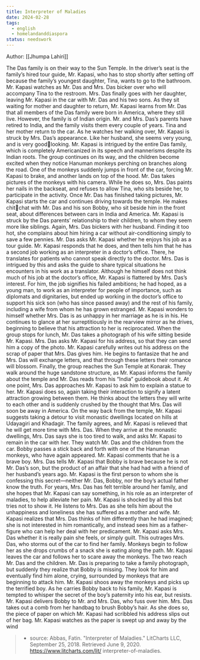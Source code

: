 ```yaml
---
title: Interpreter of Maladies
date: 2024-02-28
tags:
  - english
  - homelandanddiaspora
status: needswork
---
```

Author: [[Jhumpa Lahiri]]

The Das family is on their way to the Sun Temple. In the driver’s seat is the family’s hired tour guide, Mr. Kapasi, who has to stop shortly after setting off because the family’s youngest daughter, Tina, wants to go to the bathroom. Mr. Kapasi watches as Mr. Das and Mrs. Das bicker over who will accompany Tina to the restroom. Mrs. Das finally goes with her daughter, leaving Mr. Kapasi in the car with Mr. Das and his two sons. As they sit waiting for mother and daughter to return, Mr. Kapasi learns from Mr. Das that all members of the Das family were born in America, where they still live. However, the family is of Indian origin. Mr. and Mrs. Das’s parents have retired to India, and the family visits them every couple of years. Tina and her mother return to the car. As he watches her walking over, Mr. Kapasi is struck by Mrs. Das’s appearance. Like her husband, she seems very young, and is very goodlooking. Mr. Kapasi is intrigued by the entire Das family, which is completely Americanized in its speech and mannerisms despite its Indian roots. The group continues on its way, and the children become excited when they notice Hanuman monkeys perching on branches along the road. One of the monkeys suddenly jumps in front of the car, forcing Mr. Kapasi to brake, and another lands on top of the hood. Mr. Das takes pictures of the monkeys with his camera. While he does so, Mrs. Das paints her nails in the backseat, and refuses to allow Tina, who sits beside her, to participate in the activity. Once Mr. Das has finished taking pictures, Mr. Kapasi starts the car and continues driving towards the temple. He makes chitchat with Mr. Das and his son Bobby, who sit beside him in the front seat, about differences between cars in India and America. Mr. Kapasi is struck by the Das parents’ relationship to their children, to whom they seem more like siblings. Again, Mrs. Das bickers with her husband. Finding it too hot, she complains about him hiring a car without air-conditioning simply to save a few pennies. Mr. Das asks Mr. Kapasi whether he enjoys his job as a tour guide. Mr. Kapasi responds that he does, and then tells him that he has a second job working as an interpreter in a doctor’s office. There, he translates for patients who cannot speak directly to the doctor. Mrs. Das is intrigued by this and asks the guide to share typical situations he encounters in his work as a translator. Although he himself does not think much of his job at the doctor’s office, Mr. Kapasi is flattered by Mrs. Das’s interest. For him, the job signifies his failed ambitions; he had hoped, as a young man, to work as an interpreter for people of importance, such as diplomats and dignitaries, but ended up working in the doctor’s office to support his sick son (who has since passed away) and the rest of his family, including a wife from whom he has grown estranged. Mr. Kapasi wonders to himself whether Mrs. Das is as unhappy in her marriage as he is in his. He continues to glance at her surreptitiously in the rearview mirror as he drives, beginning to believe that his attraction to her is reciprocated. When the group stops for lunch, Mr. Das takes a photograph of his wife sitting beside Mr. Kapasi. Mrs. Das asks Mr. Kapasi for his address, so that they can send him a copy of the photo. Mr. Kapasi carefully writes out his address on the scrap of paper that Mrs. Das gives him. He begins to fantasize that he and Mrs. Das will exchange letters, and that through these letters their romance will blossom. Finally, the group reaches the Sun Temple at Konarak. They walk around the huge sandstone structure, as Mr. Kapasi informs the family about the temple and Mr. Das reads from his “India” guidebook about it. At one point, Mrs. Das approaches Mr. Kapasi to ask him to explain a statue to her. Mr. Kapasi does so, again taking their interaction to signify a latent attraction growing between them. He thinks about the letters they will write to each other and is suddenly crushed by the thought that Mrs. Das will soon be away in America. On the way back from the temple, Mr. Kapasi suggests taking a detour to visit monastic dwellings located on hills at Udayagiri and Khadagir. The family agrees, and Mr. Kapasi is relieved that he will get more time with Mrs. Das. When they arrive at the monastic dwellings, Mrs. Das says she is too tired to walk, and asks Mr. Kapasi to remain in the car with her. They watch Mr. Das and the children from the car. Bobby passes a stick back and forth with one of the Hanuman monkeys, who have again appeared. Mr. Kapasi comments that he is a brave boy. Mrs. Das tells Mr. Kapasi that Bobby is brave because he is not Mr. Das’s son, but the product of an affair that she had had with a friend of her husband’s years ago. Mr. Kapasi is the first person to whom she is confessing this secret—neither Mr. Das, Bobby, nor the boy’s actual father know the truth. For years, Mrs. Das has felt terrible around her family, and she hopes that Mr. Kapasi can say something, in his role as an interpreter of maladies, to help alleviate her pain. Mr. Kapasi is shocked by all this but tries not to show it. He listens to Mrs. Das as she tells him about the unhappiness and loneliness she has suffered as a mother and wife. Mr. Kapasi realizes that Mrs. Das thinks of him differently than he had imagined; she is not interested in him romantically, and instead sees him as a father-figure who can help her deal with her predicament. Mr. Kapasi asks Mrs. Das whether it is really pain she feels, or simply guilt. This outrages Mrs. Das, who storms out of the car to find her family. Monkeys begin to follow her as she drops crumbs of a snack she is eating along the path. Mr. Kapasi leaves the car and follows her to scare away the monkeys. The two reach Mr. Das and the children. Mr. Das is preparing to take a family photograph, but suddenly they realize that Bobby is missing. They look for him and eventually find him alone, crying, surrounded by monkeys that are beginning to attack him. Mr. Kapasi shoos away the monkeys and picks up the terrified boy. As he carries Bobby back to his family, Mr. Kapasi is tempted to whisper the secret of the boy’s paternity into his ear, but resists. Mr. Kapasi delivers Bobby to Mr. and Mrs. Das, who fuss over him. Mrs. Das takes out a comb from her handbag to brush Bobby’s hair. As she does so, the piece of paper on which Mr. Kapasi had scribbled his address slips out of her bag. Mr. Kapasi watches as the paper is swept up and away by the wind

> - source: Abbas, Fatin. "Interpreter of Maladies." LitCharts LLC, September 25, 2018. Retrieved June 9, 2020. https://www.litcharts.com/lit/ interpreter-of-maladies.



